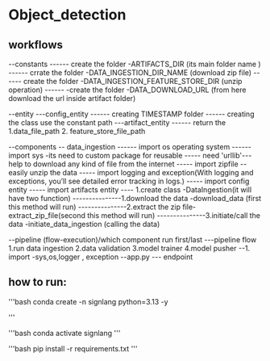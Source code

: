 # Object_detection

## workflows
--constants 
 ------ create the folder -ARTIFACTS_DIR (its main folder name )
 ------ crrate the folder -DATA_INGESTION_DIR_NAME (download zip file)
 ------ create the folder -DATA_INGESTION_FEATURE_STORE_DIR (unzip operation)
 ------ -create the folder -DATA_DOWNLOAD_URL (from here download the url inside artifact folder)

--entity
---config_entity
 ------ creating TIMESTAMP folder 
 ------ creating the class use the constant path 
---artifact_entity
 ------ return the 1.data_file_path
                   2. feature_store_file_path

--components
-- data_ingestion
 ------ import os operating system 
 ------ import sys -its need to custom  package for reusable 
 ----- need 'urllib'--- help to download any kind of file from the internet
 ----- import zipfile -- easily unzip the data 
 ----- import logging and exception(With logging and exceptions, you’ll see detailed error tracking in logs.)
 ----- import config entity
 ----- import artifacts entity 
 ---- 1.create class -DataIngestion(it will have two function)
 ---------------1.download the data -download_data (first this method will run)
 ---------------2.extract the zip file- extract_zip_file(second this method will run)
 ---------------3.initiate/call the data -initiate_data_ingestion (calling the data)
          

--pipeline (flow-execution)/which component run first/last
   ---pipeline flow 1.run data ingestion
                    2.data validation
                    3.model trainer 
                    4.model pusher
--1. import -sys,os,logger , exception
--app.py --- endpoint


## how to run:



'''bash
conda create -n signlang python=3.13 -y

'''

'''bash
conda activate signlang
'''

'''bash
pip install -r requirements.txt
'''

